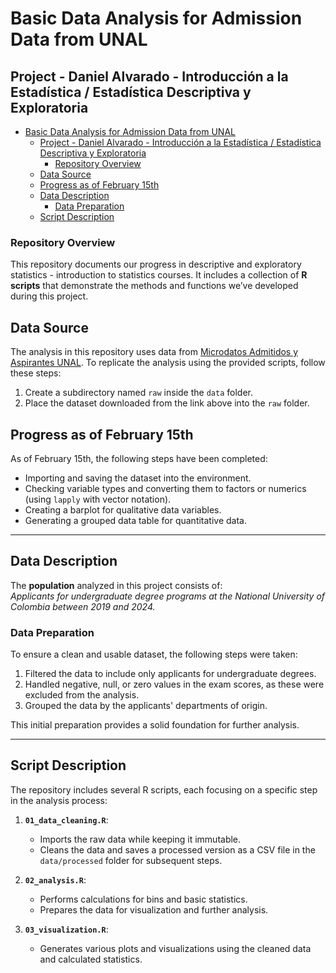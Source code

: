 # Basic Data Analysis for Admission Data from UNAL

## Project - Daniel Alvarado - Introducción a la Estadística / Estadística Descriptiva y Exploratoria

- [Basic Data Analysis for Admission Data from UNAL](#basic-data-analysis-for-admission-data-from-unal)
  - [Project - Daniel Alvarado - Introducción a la Estadística / Estadística Descriptiva y Exploratoria](#project---daniel-alvarado---introducción-a-la-estadística--estadística-descriptiva-y-exploratoria)
    - [Repository Overview](#repository-overview)
  - [Data Source](#data-source)
  - [Progress as of February 15th](#progress-as-of-february-15th)
  - [Data Description](#data-description)
    - [Data Preparation](#data-preparation)
  - [Script Description](#script-description)

### Repository Overview

This repository documents our progress in descriptive and exploratory statistics - introduction to statistics courses. It includes a collection of **R scripts** that demonstrate the methods and functions we’ve developed during this project.

## Data Source

The analysis in this repository uses data from [Microdatos Admitidos y Aspirantes UNAL](https://www.datos.gov.co/Educaci-n/Microdatos-Aspirantes-y-Admitidos-en-la-UNAL/mqpd-2jhs/about_data). To replicate the analysis using the provided scripts, follow these steps:

1. Create a subdirectory named `raw` inside the `data` folder.
2. Place the dataset downloaded from the link above into the `raw` folder.

## Progress as of February 15th

As of February 15th, the following steps have been completed:

- Importing and saving the dataset into the environment.
- Checking variable types and converting them to factors or numerics (using `lapply` with vector notation).
- Creating a barplot for qualitative data variables.
- Generating a grouped data table for quantitative data.

---

## Data Description

The **population** analyzed in this project consists of:  
_Applicants for undergraduate degree programs at the National University of Colombia between 2019 and 2024._

### Data Preparation

To ensure a clean and usable dataset, the following steps were taken:

1. Filtered the data to include only applicants for undergraduate degrees.
2. Handled negative, null, or zero values in the exam scores, as these were excluded from the analysis.
3. Grouped the data by the applicants' departments of origin.

This initial preparation provides a solid foundation for further analysis.

---

## Script Description

The repository includes several R scripts, each focusing on a specific step in the analysis process:

1. **`01_data_cleaning.R`**:

   - Imports the raw data while keeping it immutable.
   - Cleans the data and saves a processed version as a CSV file in the `data/processed` folder for subsequent steps.

2. **`02_analysis.R`**:

   - Performs calculations for bins and basic statistics.
   - Prepares the data for visualization and further analysis.

3. **`03_visualization.R`**:
   - Generates various plots and visualizations using the cleaned data and calculated statistics.
